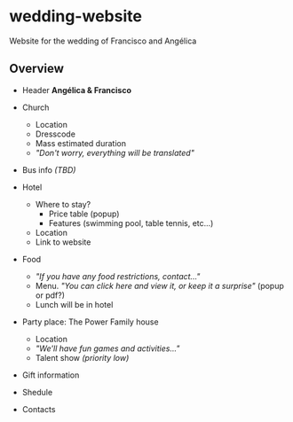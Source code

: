 # wedding-website
Website for the wedding of Francisco and Angélica

## Overview

- Header **Angélica & Francisco**

- Church
  - Location
  - Dresscode
  - Mass estimated duration 
  - *"Don't worry, everything will be translated"*
- Bus info *(TBD)*
- Hotel
  - Where to stay?
    - Price table (popup)
    - Features (swimming pool, table tennis, etc...)
  - Location 
  - Link to website
- Food
  - *"If you have any food restrictions, contact..."*
  - Menu. *"You can click here and view it, or keep it a surprise"* (popup or pdf?)
  - Lunch will be in hotel
- Party place: The Power Family house
  - Location
  - *"We'll have fun games and activities..."*
  - Talent show *(priority low)*
- Gift information
- Shedule
- Contacts



